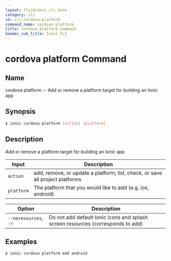 ```yaml
---
layout: fluid/docs_cli_base
category: cli
id: cli-cordova-platform
command_name: cordova platform
title: cordova platform Command
header_sub_title: Ionic CLI
---
```


# cordova platform Command


## Name

cordova platform -- Add or remove a platform target for building an Ionic app
  
## Synopsis

```bash
$ ionic cordova platform [action] [platform]
```
  
## Description

Add or remove a platform target for building an Ionic app


Input | Description
----- | ----------
`action` | add, remove, or update a platform; list, check, or save all project platforms
`platform` | The platform that you would like to add (e.g. ios, android)


Option | Description
------ | ----------
`--noresources`, `-r` | Do not add default Ionic icons and splash screen resources (corresponds to add)

## Examples

```bash
$ ionic cordova platform add android
```
